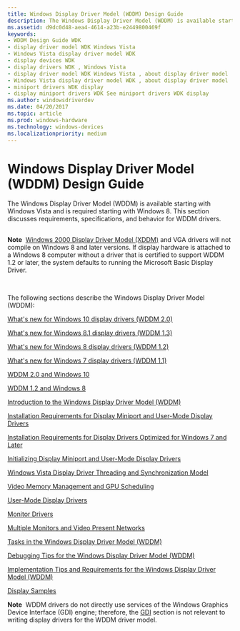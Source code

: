 ```yaml
---
title: Windows Display Driver Model (WDDM) Design Guide
description: The Windows Display Driver Model (WDDM) is available starting with Windows Vista and is required starting with Windows 8. This section discusses requirements, specifications, and behavior for WDDM drivers.
ms.assetid: d9dc0d48-aea4-4614-a23b-e2449800469f
keywords:
- WDDM Design Guide WDK
- display driver model WDK Windows Vista
- Windows Vista display driver model WDK
- display devices WDK
- display drivers WDK , Windows Vista
- display driver model WDK Windows Vista , about display driver model
- Windows Vista display driver model WDK , about display driver model
- miniport drivers WDK display
- display miniport drivers WDK See miniport drivers WDK display
ms.author: windowsdriverdev
ms.date: 04/20/2017
ms.topic: article
ms.prod: windows-hardware
ms.technology: windows-devices
ms.localizationpriority: medium
---
```


# Windows Display Driver Model (WDDM) Design Guide


The Windows Display Driver Model (WDDM) is available starting with Windows Vista and is required starting with Windows 8. This section discusses requirements, specifications, and behavior for WDDM drivers.

## <span id="wddm_id"></span><span id="WDDM_ID"></span>


**Note**  [Windows 2000 Display Driver Model (XDDM)](windows-2000-display-driver-model-design-guide.md) and VGA drivers will not compile on Windows 8 and later versions. If display hardware is attached to a Windows 8 computer without a driver that is certified to support WDDM 1.2 or later, the system defaults to running the Microsoft Basic Display Driver.

 

The following sections describe the Windows Display Driver Model (WDDM):

[What's new for Windows 10 display drivers (WDDM 2.0)](what-s-new-for-windows-threshold-display-drivers--wddm-2-0-.md)

[What's new for Windows 8.1 display drivers (WDDM 1.3)](what-s-new-for-windows-8-1-display-drivers--wddm-1-3-.md)

[What's new for Windows 8 display drivers (WDDM 1.2)](what-s-new-for-windows-8-display-drivers.md)

[What's new for Windows 7 display drivers (WDDM 1.1)](what-s-new-for-windows-7-display-drivers--wddm-1-1-.md)

[WDDM 2.0 and Windows 10](wddm-2-0-and-windows-10.md)

[WDDM 1.2 and Windows 8](wddm-in-windows-8.md)

[Introduction to the Windows Display Driver Model (WDDM)](introduction-to-the-windows-vista-and-later-display-driver-model.md)

[Installation Requirements for Display Miniport and User-Mode Display Drivers](installing-display-miniport-and-user-mode-display-drivers.md)

[Installation Requirements for Display Drivers Optimized for Windows 7 and Later](installing-display-drivers-optimized-for-windows-7-and-later.md)

[Initializing Display Miniport and User-Mode Display Drivers](initializing-display-miniport-and-user-mode-display-drivers.md)

[Windows Vista Display Driver Threading and Synchronization Model](windows-vista-display-driver-threading-and-synchronization-model.md)

[Video Memory Management and GPU Scheduling](video-memory-management-and-gpu-scheduling.md)

[User-Mode Display Drivers](user-mode-display-drivers.md)

[Monitor Drivers](monitor-drivers.md)

[Multiple Monitors and Video Present Networks](multiple-monitors-and-video-present-networks.md)

[Tasks in the Windows Display Driver Model (WDDM)](tasks-in-the-windows-vista-display-driver-model.md)

[Debugging Tips for the Windows Display Driver Model (WDDM)](debugging-tips-for-the-windows-vista-display-driver-model.md)

[Implementation Tips and Requirements for the Windows Display Driver Model (WDDM)](implementation-tips-and-requirements-for-the-windows-vista-display-dri.md)

[Display Samples](display-samples.md)

**Note**  WDDM drivers do not directly use services of the Windows Graphics Device Interface (GDI) engine; therefore, the [GDI](gdi.md) section is not relevant to writing display drivers for the WDDM driver model.

 

 

 





